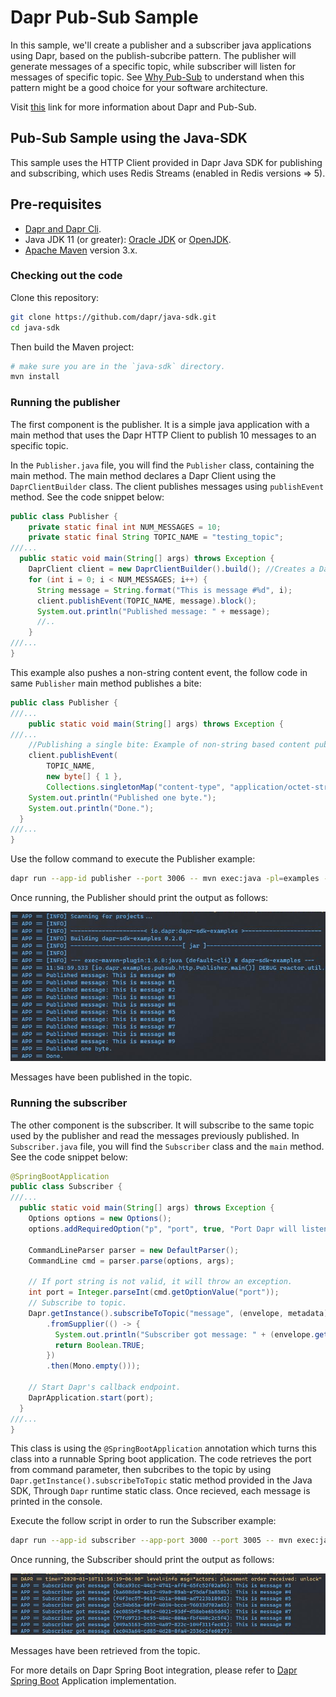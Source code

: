 # Dapr Pub-Sub Sample

In this sample, we'll create a publisher and a subscriber java applications using Dapr, based on the publish-subcribe pattern. The publisher will generate messages of a specific topic, while subscriber will listen for messages of specific topic. See [Why Pub-Sub](#why-pub-sub) to understand when this pattern might be a good choice for your software architecture.

Visit [this](https://github.com/dapr/docs/tree/master/concepts/publish-subscribe-messaging) link for more information about Dapr and Pub-Sub.
 
## Pub-Sub Sample using the Java-SDK

This sample uses the HTTP Client provided in Dapr Java SDK for publishing and subscribing,  which uses Redis Streams (enabled in Redis versions => 5).
## Pre-requisites

* [Dapr and Dapr Cli](https://github.com/dapr/docs/blob/master/getting-started/environment-setup.md#environment-setup).
* Java JDK 11 (or greater): [Oracle JDK](https://www.oracle.com/technetwork/java/javase/downloads/index.html#JDK11) or [OpenJDK](https://jdk.java.net/13/).
* [Apache Maven](https://maven.apache.org/install.html) version 3.x.

### Checking out the code

Clone this repository:

```sh
git clone https://github.com/dapr/java-sdk.git
cd java-sdk
```

Then build the Maven project:

```sh
# make sure you are in the `java-sdk` directory.
mvn install
```

### Running the publisher

The first component is the publisher. It is a simple java application with a main method that uses the Dapr HTTP Client to publish 10 messages to an specific topic.

In the `Publisher.java` file, you will find the `Publisher` class, containing the main method. The main method declares a Dapr Client using the `DaprClientBuilder` class. The client publishes messages using `publishEvent` method. See the code snippet below:  
```java
public class Publisher {
    private static final int NUM_MESSAGES = 10;
    private static final String TOPIC_NAME = "testing_topic";
///...
  public static void main(String[] args) throws Exception {
    DaprClient client = new DaprClientBuilder().build(); //Creates a DaprClient using builder
    for (int i = 0; i < NUM_MESSAGES; i++) {
      String message = String.format("This is message #%d", i);
      client.publishEvent(TOPIC_NAME, message).block();
      System.out.println("Published message: " + message);
      //..
    }
///...
}
```

This example also pushes a non-string content event, the follow code in same `Publisher` main method publishes a bite:

```java
public class Publisher {
///...
    public static void main(String[] args) throws Exception {
///...
    //Publishing a single bite: Example of non-string based content published
    client.publishEvent(
        TOPIC_NAME,
        new byte[] { 1 },
        Collections.singletonMap("content-type", "application/octet-stream")).block();
    System.out.println("Published one byte.");
    System.out.println("Done.");
  }
///...
}
```

Use the follow command to execute the Publisher example:

```sh
dapr run --app-id publisher --port 3006 -- mvn exec:java -pl=examples -D exec.mainClass=Publisher
```

Once running, the Publisher should print the output as follows:

![publisheroutput](../../../../../resources/img/publisher.png)

Messages have been published in the topic.

### Running the subscriber

The other component is the subscriber. It will subscribe to the same topic used by the publisher and read the messages previously published. In `Subscriber.java` file, you will find the `Subscriber` class and the `main` method. See the code snippet below:

```java
@SpringBootApplication
public class Subscriber {
///...
  public static void main(String[] args) throws Exception {
    Options options = new Options();
    options.addRequiredOption("p", "port", true, "Port Dapr will listen to.");

    CommandLineParser parser = new DefaultParser();
    CommandLine cmd = parser.parse(options, args);

    // If port string is not valid, it will throw an exception.
    int port = Integer.parseInt(cmd.getOptionValue("port"));
    // Subscribe to topic.
    Dapr.getInstance().subscribeToTopic("message", (envelope, metadata) -> Mono
        .fromSupplier(() -> {
          System.out.println("Subscriber got message: " + (envelope.getData() == null ? "" : new String(envelope.getData())));
          return Boolean.TRUE;
        })
        .then(Mono.empty()));

    // Start Dapr's callback endpoint.
    DaprApplication.start(port);
  }
///...
}
```

This class is using the `@SpringBootApplication` annotation which turns this class into a runnable Spring boot application. The code retrieves the port from command parameter, then subcribes to the topic by using `Dapr.getInstance().subscribeToTopic` static method provided in the Java SDK, Through `Dapr` runtime static class. Once recieved, each message is printed in the console.
 
 Execute the follow script in order to run the Subscriber example:
```sh
dapr run --app-id subscriber --app-port 3000 --port 3005 -- mvn exec:java -pl=examples -D exec.mainClass=Subscriber -Dexec.args="-p 3000"
```
Once running, the Subscriber should print the output as follows:

![publisheroutput](../../../../../resources/img/subscriber.png)

Messages have been retrieved from the topic.

For more details on Dapr Spring Boot integration, please refer to [Dapr Spring Boot](/../java/io/dapr/springboot/DaprApplication.java) Application implementation.